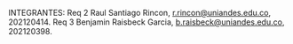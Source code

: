 INTEGRANTES:
Req 2 Raul Santiago Rincon, r.rincon@uniandes.edu.co, 202120414. 
Req 3 Benjamin Raisbeck Garcia, b.raisbeck@uniandes.edu.co, 202120398.
